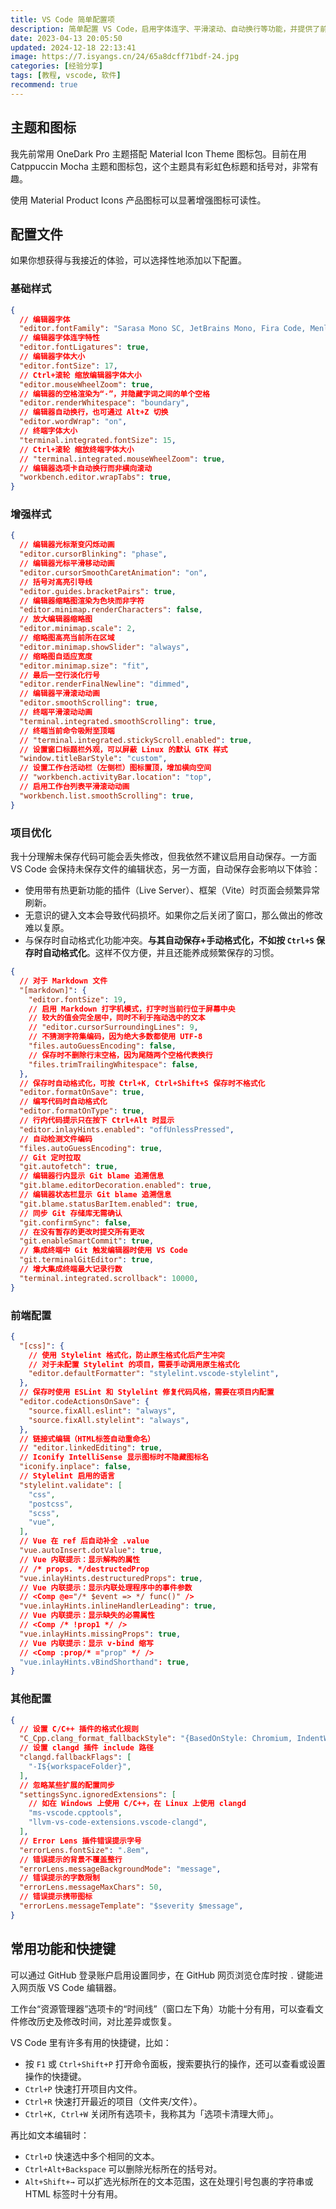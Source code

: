 ```yaml
---
title: VS Code 简单配置项
description: 简单配置 VS Code，启用字体连字、平滑滚动、自动换行等功能，并提供了前端实用配置和常用快捷键，提升编辑器体验。
date: 2023-04-13 20:05:50
updated: 2024-12-18 22:13:41
image: https://7.isyangs.cn/24/65a8dcff71bdf-24.jpg
categories: [经验分享]
tags: [教程, vscode, 软件]
recommend: true
---
```


## 主题和图标

我先前常用 OneDark Pro 主题搭配 Material Icon Theme 图标包。目前在用 Catppuccin Mocha 主题和图标包，这个主题具有彩虹色标题和括号对，非常有趣。

使用 Material Product Icons 产品图标可以显著增强图标可读性。

## 配置文件

如果你想获得与我接近的体验，可以选择性地添加以下配置。

### 基础样式

```json [%APPDATA%/Code/User/settings.json]
{
  // 编辑器字体
  "editor.fontFamily": "Sarasa Mono SC, JetBrains Mono, Fira Code, Menlo, Monaco, Consolas, 'monospace', system-ui, monospace, Symbols Nerd Font, FiraCode Nerd Font, JetBrainsMono Nerd Font, Hack Nerd Font",
  // 编辑器字体连字特性
  "editor.fontLigatures": true,
  // 编辑器字体大小
  "editor.fontSize": 17,
  // Ctrl+滚轮 缩放编辑器字体大小
  "editor.mouseWheelZoom": true,
  // 编辑器的空格渲染为“·”，并隐藏字词之间的单个空格
  "editor.renderWhitespace": "boundary",
  // 编辑器自动换行，也可通过 Alt+Z 切换
  "editor.wordWrap": "on",
  // 终端字体大小
  "terminal.integrated.fontSize": 15,
  // Ctrl+滚轮 缩放终端字体大小
  // "terminal.integrated.mouseWheelZoom": true,
  // 编辑器选项卡自动换行而非横向滚动
  "workbench.editor.wrapTabs": true,
}
```

### 增强样式

```json [%APPDATA%/Code/User/settings.json]
{
  // 编辑器光标渐变闪烁动画
  "editor.cursorBlinking": "phase",
  // 编辑器光标平滑移动动画
  "editor.cursorSmoothCaretAnimation": "on",
  // 括号对高亮引导线
  "editor.guides.bracketPairs": true,
  // 编辑器缩略图渲染为色块而非字符
  "editor.minimap.renderCharacters": false,
  // 放大编辑器缩略图
  "editor.minimap.scale": 2,
  // 缩略图高亮当前所在区域
  "editor.minimap.showSlider": "always",
  // 缩略图自适应宽度
  "editor.minimap.size": "fit",
  // 最后一空行淡化行号
  "editor.renderFinalNewline": "dimmed",
  // 编辑器平滑滚动动画
  "editor.smoothScrolling": true,
  // 终端平滑滚动动画
  "terminal.integrated.smoothScrolling": true,
  // 终端当前命令吸附至顶端
  // "terminal.integrated.stickyScroll.enabled": true,
  // 设置窗口标题栏外观，可以屏蔽 Linux 的默认 GTK 样式
  "window.titleBarStyle": "custom",
  // 设置工作台活动栏（左侧栏）图标置顶，增加横向空间
  // "workbench.activityBar.location": "top",
  // 启用工作台列表平滑滚动动画
  "workbench.list.smoothScrolling": true,
}
```

### 项目优化

我十分理解未保存代码可能会丢失修改，但我依然不建议启用自动保存。一方面 VS Code 会保持未保存文件的编辑状态，另一方面，自动保存会影响以下体验：

- 使用带有热更新功能的插件（Live Server）、框架（Vite）时页面会频繁异常刷新。
- 无意识的键入文本会导致代码损坏。如果你之后关闭了窗口，那么做出的修改难以复原。
- 与保存时自动格式化功能冲突。**与其自动保存+手动格式化，不如按 `Ctrl+S` 保存时自动格式化**。这样不仅方便，并且还能养成频繁保存的习惯。

```json [%APPDATA%/Code/User/settings.json]
{
  // 对于 Markdown 文件
  "[markdown]": {
    "editor.fontSize": 19,
    // 启用 Markdown 打字机模式，打字时当前行位于屏幕中央
    // 较大的值会完全居中，同时不利于拖动选中的文本
    // "editor.cursorSurroundingLines": 9,
    // 不猜测字符集编码，因为绝大多数都使用 UTF-8
    "files.autoGuessEncoding": false,
    // 保存时不删除行末空格，因为尾随两个空格代表换行
    "files.trimTrailingWhitespace": false,
  },
  // 保存时自动格式化，可按 Ctrl+K, Ctrl+Shift+S 保存时不格式化
  "editor.formatOnSave": true,
  // 编写代码时自动格式化
  "editor.formatOnType": true,
  // 行内代码提示只在按下 Ctrl+Alt 时显示
  "editor.inlayHints.enabled": "offUnlessPressed",
  // 自动检测文件编码
  "files.autoGuessEncoding": true,
  // Git 定时拉取
  "git.autofetch": true,
  // 编辑器行内显示 Git blame 追溯信息
  "git.blame.editorDecoration.enabled": true,
  // 编辑器状态栏显示 Git blame 追溯信息
  "git.blame.statusBarItem.enabled": true,
  // 同步 Git 存储库无需确认
  "git.confirmSync": false,
  // 在没有暂存的更改时提交所有更改
  "git.enableSmartCommit": true,
  // 集成终端中 Git 触发编辑器时使用 VS Code
  "git.terminalGitEditor": true,
  // 增大集成终端最大记录行数
  "terminal.integrated.scrollback": 10000,
}
```

### 前端配置

```json [%APPDATA%/Code/User/settings.json]
{
  "[css]": {
    // 使用 Stylelint 格式化，防止原生格式化后产生冲突
    // 对于未配置 Stylelint 的项目，需要手动调用原生格式化
    "editor.defaultFormatter": "stylelint.vscode-stylelint",
  },
  // 保存时使用 ESLint 和 Stylelint 修复代码风格，需要在项目内配置
  "editor.codeActionsOnSave": {
    "source.fixAll.eslint": "always",
    "source.fixAll.stylelint": "always",
  },
  // 链接式编辑（HTML标签自动重命名）
  // "editor.linkedEditing": true,
  // Iconify IntelliSense 显示图标时不隐藏图标名
  "iconify.inplace": false,
  // Stylelint 启用的语言
  "stylelint.validate": [
    "css",
    "postcss",
    "scss",
    "vue",
  ],
  // Vue 在 ref 后自动补全 .value
  "vue.autoInsert.dotValue": true,
  // Vue 内联提示：显示解构的属性
  // /* props. */destructedProp
  "vue.inlayHints.destructuredProps": true,
  // Vue 内联提示：显示内联处理程序中的事件参数
  // <Comp @e="/* $event => */ func()" />
  "vue.inlayHints.inlineHandlerLeading": true,
  // Vue 内联提示：显示缺失的必需属性
  // <Comp /* !prop1 */ />
  "vue.inlayHints.missingProps": true,
  // Vue 内联提示：显示 v-bind 缩写
  // <Comp :prop/* ="prop" */ />
  "vue.inlayHints.vBindShorthand": true,
}
```

### 其他配置

```json [%APPDATA%/Code/User/settings.json]
{
  // 设置 C/C++ 插件的格式化规则
  "C_Cpp.clang_format_fallbackStyle": "{BasedOnStyle: Chromium, IndentWidth: 4}",
  // 设置 clangd 插件 include 路径
  "clangd.fallbackFlags": [
    "-I${workspaceFolder}",
  ],
  // 忽略某些扩展的配置同步
  "settingsSync.ignoredExtensions": [
    // 如在 Windows 上使用 C/C++，在 Linux 上使用 clangd
    "ms-vscode.cpptools",
    "llvm-vs-code-extensions.vscode-clangd",
  ],
  // Error Lens 插件错误提示字号
  "errorLens.fontSize": ".8em",
  // 错误提示的背景不覆盖整行
  "errorLens.messageBackgroundMode": "message",
  // 错误提示的字数限制
  "errorLens.messageMaxChars": 50,
  // 错误提示携带图标
  "errorLens.messageTemplate": "$severity $message",
}
```

## 常用功能和快捷键

可以通过 GitHub 登录账户启用设置同步，在 GitHub 网页浏览仓库时按 `.` 键能进入网页版 VS Code 编辑器。

工作台“资源管理器”选项卡的“时间线”（窗口左下角）功能十分有用，可以查看文件修改历史及修改时间，对比差异或恢复。

VS Code 里有许多有用的快捷键，比如：

- 按 `F1` 或 `Ctrl+Shift+P` 打开命令面板，搜索要执行的操作，还可以查看或设置操作的快捷键。
- `Ctrl+P` 快速打开项目内文件。
- `Ctrl+R` 快速打开最近的项目（文件夹/文件）。
- `Ctrl+K, Ctrl+W` 关闭所有选项卡，我称其为「选项卡清理大师」。

再比如文本编辑时：

- `Ctrl+D` 快速选中多个相同的文本。
- `Ctrl+Alt+Backspace` 可以删除光标所在的括号对。
- `Alt+Shift+→` 可以扩选光标所在的文本范围，这在处理引号包裹的字符串或 HTML 标签时十分有用。
